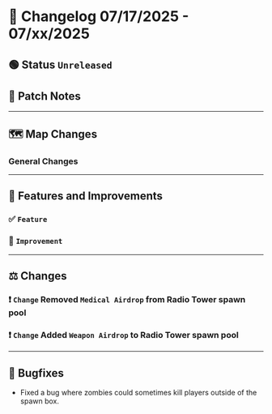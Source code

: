 # 📑 Changelog 07/17/2025 - 07/xx/2025

## 🟢 Status `Unreleased`

## 💬 Patch Notes

________

## 🗺️ Map Changes

### General Changes

________

## 📢 Features and Improvements

### ✅ `Feature` 

### 🔼 `Improvement`

________

## ⚖️ Changes

### ❗ `Change` Removed `Medical Airdrop` from Radio Tower spawn pool

### ❗ `Change` Added `Weapon Airdrop` to Radio Tower spawn pool

________

## 🐛 Bugfixes
- Fixed a bug where zombies could sometimes kill players outside of the spawn box.
